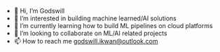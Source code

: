 - 👋 Hi, I’m Godswill
- 👀 I’m interested in building machine learned/AI solutions
- 🌱 I’m currently learning how to build ML pipelines on cloud platforms
- 💞️ I’m looking to collaborate on ML/AI related projects
- 📫 How to reach me godswill.ikwan@outlook.com

<!---
awesomegusS/awesomegusS is a ✨ special ✨ repository because its `README.md` (this file) appears on your GitHub profile.
You can click the Preview link to take a look at your changes.
--->
